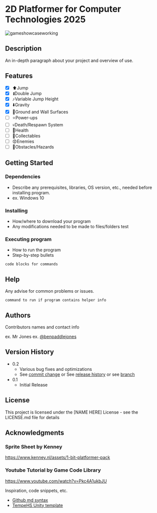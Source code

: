 # 2D Platformer for Computer Technologies 2025

![gameshowcaseworking](https://github.com/user-attachments/assets/5c43f733-988e-4d56-b50d-2b76dde4b898)

## Description

An in-depth paragraph about your project and overview of use.

## Features

- [x] :arrow_up:Jump
- [x] :arrow_double_up:Double Jump
- [x] :arrow_heading_up:Variable Jump Height
- [x] :arrow_down:Gravity
- [x] 🧱Ground and Wall Surfaces
- [ ] :star:Power-ups
- [ ] :skull:Death/Respawn System
- [ ] :purple_heart:Health
- [ ] :fried_shrimp:Collectables
- [ ] :rage:Enemies
- [ ] :no_entry_sign:Obstacles/Hazards

## Getting Started

### Dependencies

* Describe any prerequisites, libraries, OS version, etc., needed before installing program.
* ex. Windows 10

### Installing

* How/where to download your program
* Any modifications needed to be made to files/folders
test

### Executing program

* How to run the program
* Step-by-step bullets
```
code blocks for commands
```

## Help

Any advise for common problems or issues.
```
command to run if program contains helper info
```

## Authors

Contributors names and contact info

ex. Mr Jones
ex. [@benpaddlejones](https://github.com/benpaddlejones)

## Version History

* 0.2
    * Various bug fixes and optimizations
    * See [commit change]() or See [release history]() or see [branch]()
* 0.1
    * Initial Release

## License

This project is licensed under the [NAME HERE] License - see the LICENSE.md file for details

## Acknowledgments
### Sprite Sheet by Kenney
https://www.kenney.nl/assets/1-bit-platformer-pack 
### Youtube Tutorial by Game Code Library
https://www.youtube.com/watch?v=Pkc4A1ukbJU

Inspiration, code snippets, etc.
* [Github md syntax](https://docs.github.com/en/get-started/writing-on-github/getting-started-with-writing-and-formatting-on-github/basic-writing-and-formatting-syntax)
* [TempeHS Unity template](https://github.com/TempeHS/TempeHS_Unity_DevContainer)
